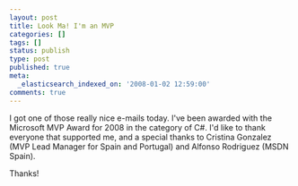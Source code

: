 ```yaml
---
layout: post
title: Look Ma! I'm an MVP
categories: []
tags: []
status: publish
type: post
published: true
meta:
  _elasticsearch_indexed_on: '2008-01-02 12:59:00'
comments: true
---
```

<p>
I got one of those really nice e-mails today. I&#039;ve been awarded with the Microsoft MVP Award for 2008 in the category of C#. I&#039;d like to thank everyone that supported me, and a special thanks to Cristina Gonzalez (MVP Lead Manager for Spain and Portugal) and Alfonso Rodriguez (MSDN Spain).
</p>
<p>
Thanks!
</p>
